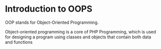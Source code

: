  # Introduction to OOPS
OOP stands for Object-Oriented Programming. 

Object-oriented programming is a core of PHP Programming, which is used for designing a program using classes and objects that contain both data and functions
